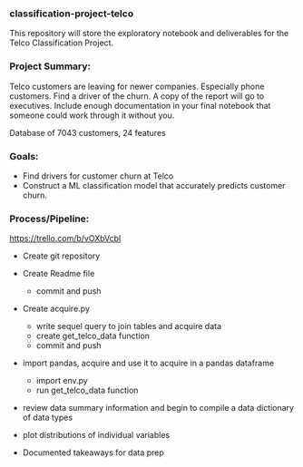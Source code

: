 ### classification-project-telco
This repository will store the exploratory notebook and deliverables for the Telco Classification Project.

### Project Summary:

Telco customers are leaving for newer companies. Especially phone customers. Find a driver of the churn. A copy of the report will go to executives. Include enough documentation in your final notebook that someone could work through it without you.

Database of 7043 customers, 24 features

### Goals:

- Find drivers for customer churn at Telco
- Construct a ML classification model that accurately predicts customer churn.

### Process/Pipeline:
https://trello.com/b/vOXbVcbl

- Create git repository
- Create Readme file
    - commit and push
- Create acquire.py
    - write sequel query to join tables and acquire data
    - create get_telco_data function
    - commit and push
- import pandas, acquire and use it to acquire in a pandas dataframe
    - import env.py
    - run get_telco_data function  

- review data summary information and begin to compile a data dictionary of data types
- plot distributions of individual variables
- Documented takeaways for data prep


